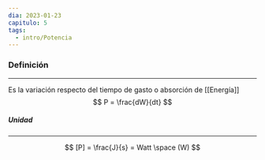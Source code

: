 ```yaml
---
dia: 2023-01-23
capitulo: 5
tags:
  - intro/Potencia
---
```

### Definición
---
Es la variación respecto del tiempo de gasto o absorción de [[Energía]]
$$ P = \frac{dW}{dt} $$

##### Unidad
---
$$ [P] = \frac{J}{s} = Watt \space (W) $$


